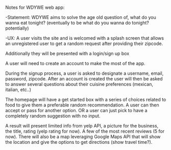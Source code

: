 Notes for WDYWE web app:

-Statement: WDYWE aims to solve the age old question of, what do you wanna eat tonight? (eventually to be what do you wanna do tonight? potentially) 

-UX: A user visits the site and is welcomed with a splash screen that allows an unregistered user to get a random request after providing their zipcode.

Additionally they will be presented with a login/sign up box

A user will need to create an account to make the most of the app.

During the signup process, a user is asked to designate a username, email, password, zipcode. After an account is created the user will then be asked to answer several questions about their cuisine preferences (mexican, italian, etc..) 

The homepage will have a get started box with a series of choices related to food to give them a preferable random recommendation. A user can then accept or pass for another option. OR a user can just pick to have a completely random suggestion with no input. 

A result will present limited info from yelp API, a picture for the business, the title, rating (yelp rating for now). A few of the most recent reviews (5 for now). There will also be a map leveraging Google Maps API that will show the location and give the options to get directions (show travel time?).
